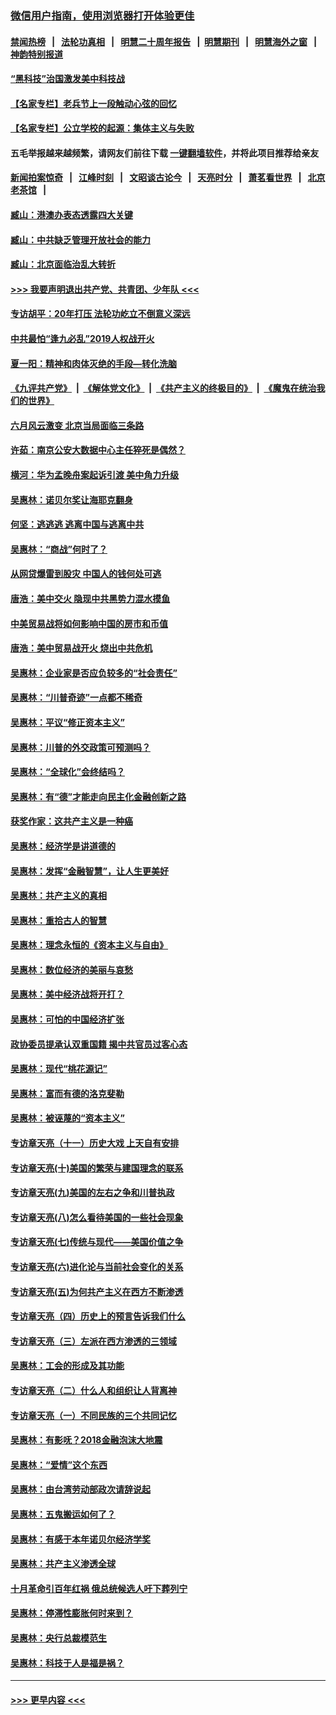 ### [微信用户指南，使用浏览器打开体验更佳](https://github.com/gfw-breaker/banned-news1/blob/master/indexes/wechat-guide.md?t=0)
#### [禁闻热榜](热点新闻.md?t=0)  &nbsp;&nbsp;|&nbsp;&nbsp; [法轮功真相](https://github.com/gfw-breaker/truth/blob/master/README.md?t=0) &nbsp;&nbsp;|&nbsp;&nbsp; [明慧二十周年报告](https://github.com/gfw-breaker/mh-reports/blob/master/README.md?t=0) &nbsp;&nbsp;|&nbsp;&nbsp;[明慧期刊](https://github.com/gfw-breaker/mh-qikan) &nbsp;&nbsp;|&nbsp;&nbsp; [明慧海外之窗](https://github.com/gfw-breaker/mh-news/blob/master/README.md?t=0) &nbsp;&nbsp;|&nbsp;&nbsp; [神韵特别报道](https://github.com/gfw-breaker/mh-news/blob/master/shenyun.md?t=0)
#### [“黑科技”治国激发美中科技战](../pages/nsc423/n11638056.md?t=02080144) 
#### [【名家专栏】老兵节上一段触动心弦的回忆](../pages/nsc423/n11646016.md?t=02080144) 
#### [【名家专栏】公立学校的起源：集体主义与失败](../pages/nsc423/n11601833.md?t=02080144) 
#### 五毛举报越来越频繁，请网友们前往下载 [一键翻墙软件](https://github.com/gfw-breaker/ssr-accounts)，并将此项目推荐给亲友
#### [新闻拍案惊奇](https://github.com/gfw-breaker/banned-news1/blob/master/pages/link4.md) &nbsp;&nbsp;|&nbsp;&nbsp; [江峰时刻](https://github.com/gfw-breaker/banned-news1/blob/master/pages/link4.md) &nbsp;&nbsp;|&nbsp;&nbsp; [文昭谈古论今](https://github.com/gfw-breaker/banned-news1/blob/master/pages/link4.md) &nbsp;&nbsp;|&nbsp;&nbsp; [天亮时分](https://github.com/gfw-breaker/banned-news1/blob/master/pages/link4.md) &nbsp;&nbsp;|&nbsp;&nbsp; [萧茗看世界](https://github.com/gfw-breaker/banned-news1/blob/master/pages/link4.md) &nbsp;&nbsp;|&nbsp;&nbsp; [北京老茶馆](https://github.com/gfw-breaker/banned-news1/blob/master/pages/link4.md) &nbsp;&nbsp;|&nbsp;&nbsp; 
#### [臧山：港澳办表态透露四大关键](../pages/nsc423/n11421628.md?t=02080144) 
#### [臧山：中共缺乏管理开放社会的能力](../pages/nsc423/n11407457.md?t=02080144) 
#### [臧山：北京面临治乱大转折](../pages/nsc423/n11406895.md?t=02080144) 
#### [>>> 我要声明退出共产党、共青团、少年队 <<<](https://github.com/begood0513/goodnews/blob/master/quit/letter.md) 
#### [专访胡平：20年打压 法轮功屹立不倒意义深远](../pages/nsc423/n11398800.md?t=02080144) 
#### [中共最怕“逢九必乱”2019人权战开火](../pages/nsc423/n11385248.md?t=02080144) 
#### [夏一阳：精神和肉体灭绝的手段—转化洗脑](../pages/nsc423/n11368250.md?t=02080144) 
#### [《九评共产党》](https://github.com/begood0513/9ping.md/blob/master/README.md) &nbsp;|&nbsp; [《解体党文化》](../../../../jtdwh.md/blob/master/README.md)  &nbsp;|&nbsp; [《共产主义的终极目的》](../../../../gczydzjmd.md/blob/master/README.md) &nbsp;|&nbsp; [《魔鬼在统治我们的世界》](../../../../mgztzwmdsj.md/blob/master/README.md) 
#### [六月风云激变 北京当局面临三条路](../pages/nsc423/n11313668.md?t=02080144) 
#### [许茹：南京公安大数据中心主任猝死是偶然？](../pages/nsc423/n11064744.md?t=02080144) 
#### [横河：华为孟晚舟案起诉引渡 美中角力升级](../pages/nsc423/n11027230.md?t=02080144) 
#### [吴惠林：诺贝尔奖让海耶克翻身](../pages/nsc423/n10890049.md?t=02080144) 
#### [何坚：逃逃逃 逃离中国与逃离中共](../pages/nsc423/n10592891.md?t=02080144) 
#### [吴惠林：“商战”何时了？](../pages/nsc423/n10573558.md?t=02080144) 
#### [从网贷爆雷到股灾 中国人的钱何处可逃](../pages/nsc423/n10572800.md?t=02080144) 
#### [唐浩：美中交火 隐现中共黑势力混水摸鱼](../pages/nsc423/n10544040.md?t=02080144) 
#### [中美贸易战将如何影响中国的房市和币值](../pages/nsc423/n10543697.md?t=02080144) 
#### [唐浩：美中贸易战开火 烧出中共危机](../pages/nsc423/n10540126.md?t=02080144) 
#### [吴惠林：企业家是否应负较多的“社会责任”](../pages/nsc423/n10535022.md?t=02080144) 
#### [吴惠林：“川普奇迹”一点都不稀奇](../pages/nsc423/n10512808.md?t=02080144) 
#### [吴惠林：平议“修正资本主义”](../pages/nsc423/n10495724.md?t=02080144) 
#### [吴惠林：川普的外交政策可预测吗？](../pages/nsc423/n10462387.md?t=02080144) 
#### [吴惠林：“全球化”会终结吗？](../pages/nsc423/n10452838.md?t=02080144) 
#### [吴惠林：有“德”才能走向民主化金融创新之路](../pages/nsc423/n10432292.md?t=02080144) 
#### [获奖作家：这共产主义是一种癌](../pages/nsc423/n10431541.md?t=02080144) 
#### [吴惠林：经济学是讲道德的](../pages/nsc423/n10398014.md?t=02080144) 
#### [吴惠林：发挥“金融智慧”，让人生更美好](../pages/nsc423/n10375019.md?t=02080144) 
#### [吴惠林：共产主义的真相](../pages/nsc423/n10351394.md?t=02080144) 
#### [吴惠林：重拾古人的智慧](../pages/nsc423/n10337691.md?t=02080144) 
#### [吴惠林：理念永恒的《资本主义与自由》](../pages/nsc423/n10316274.md?t=02080144) 
#### [吴惠林：数位经济的美丽与哀愁](../pages/nsc423/n10292946.md?t=02080144) 
#### [吴惠林：美中经济战将开打？](../pages/nsc423/n10258825.md?t=02080144) 
#### [吴惠林：可怕的中国经济扩张](../pages/nsc423/n10219147.md?t=02080144) 
#### [政协委员提承认双重国籍 揭中共官员过客心态](../pages/nsc423/n10208809.md?t=02080144) 
#### [吴惠林：现代“桃花源记”](../pages/nsc423/n10185234.md?t=02080144) 
#### [吴惠林：富而有德的洛克斐勒](../pages/nsc423/n10142264.md?t=02080144) 
#### [吴惠林：被诬蔑的“资本主义”](../pages/nsc423/n10124816.md?t=02080144) 
#### [专访章天亮（十一）历史大戏 上天自有安排](../pages/nsc423/n10094905.md?t=02080144) 
#### [专访章天亮(十)美国的繁荣与建国理念的联系](../pages/nsc423/n10094899.md?t=02080144) 
#### [专访章天亮(九)美国的左右之争和川普执政](../pages/nsc423/n10094889.md?t=02080144) 
#### [专访章天亮(八)怎么看待美国的一些社会现象](../pages/nsc423/n10094857.md?t=02080144) 
#### [专访章天亮(七)传统与现代——美国价值之争](../pages/nsc423/n10093140.md?t=02080144) 
#### [专访章天亮(六)进化论与当前社会变化的关系](../pages/nsc423/n10092036.md?t=02080144) 
#### [专访章天亮(五)为何共产主义在西方不断渗透](../pages/nsc423/n10083620.md?t=02080144) 
#### [专访章天亮（四）历史上的预言告诉我们什么](../pages/nsc423/n10083606.md?t=02080144) 
#### [专访章天亮（三）左派在西方渗透的三领域](../pages/nsc423/n10081115.md?t=02080144) 
#### [吴惠林：工会的形成及其功能](../pages/nsc423/n10080633.md?t=02080144) 
#### [专访章天亮（二）什么人和组织让人背离神](../pages/nsc423/n10076637.md?t=02080144) 
#### [专访章天亮（一）不同民族的三个共同记忆](../pages/nsc423/n10074188.md?t=02080144) 
#### [吴惠林：有影呒？2018金融泡沫大地震](../pages/nsc423/n10040534.md?t=02080144) 
#### [吴惠林：“爱情”这个东西](../pages/nsc423/n10019423.md?t=02080144) 
#### [吴惠林：由台湾劳动部政次请辞说起](../pages/nsc423/n9979679.md?t=02080144) 
#### [吴惠林：五鬼搬运如何了？](../pages/nsc423/n9925338.md?t=02080144) 
#### [吴惠林：有感于本年诺贝尔经济学奖](../pages/nsc423/n9871883.md?t=02080144) 
#### [吴惠林：共产主义渗透全球](../pages/nsc423/n9812748.md?t=02080144) 
#### [十月革命引百年红祸 俄总统候选人吁下葬列宁](../pages/nsc423/n9810182.md?t=02080144) 
#### [吴惠林：停滞性膨胀何时来到？](../pages/nsc423/n9764136.md?t=02080144) 
#### [吴惠林：央行总裁模范生](../pages/nsc423/n9728134.md?t=02080144) 
#### [吴惠林：科技于人是福是祸？](../pages/nsc423/n9672982.md?t=02080144) 

----
#### [ >>> 更早内容 <<< ](../indexes/nsc423-earlier.md)
